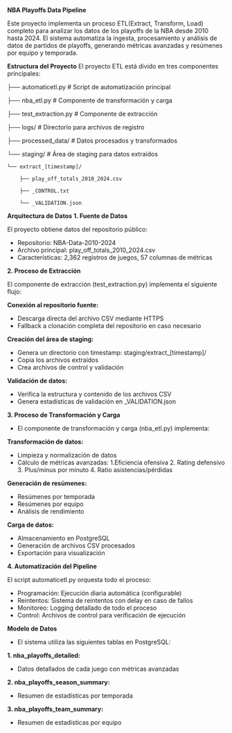 **NBA Playoffs Data Pipeline**

Este proyecto implementa un proceso ETL(Extract, Transform, Load) completo para analizar los datos de los playoffs de la NBA desde 2010 hasta 2024. El sistema automatiza la ingesta, procesamiento y análisis de datos de partidos de playoffs, generando métricas avanzadas y resúmenes por equipo y temporada.

**Estructura del Proyecto**
El proyecto ETL está divido en tres componentes principales:


├── automaticetl.py        # Script de automatización principal

├── nba_etl.py             # Componente de transformación y carga 

├── test_extraction.py     # Componente de extracción 

├── logs/                  # Directorio para archivos de registro

├── processed_data/        # Datos procesados y transformados

└── staging/               # Área de staging para datos extraídos

    └── extract_[timestamp]/
    
        ├── play_off_totals_2010_2024.csv
        
        ├── _CONTROL.txt
        
        └── _VALIDATION.json


**Arquitectura de Datos**
**1. Fuente de Datos**

El proyecto obtiene datos del repositorio público:

- Repositorio: NBA-Data-2010-2024
- Archivo principal: play_off_totals_2010_2024.csv
- Características: 2,362 registros de juegos, 57 columnas de métricas
  

**2. Proceso de Extracción**

El componente de extracción (test_extraction.py) implementa el siguiente flujo:

**Conexión al repositorio fuente:**

- Descarga directa del archivo CSV mediante HTTPS
- Fallback a clonación completa del repositorio en caso necesario


**Creación del área de staging:**

- Genera un directorio con timestamp: staging/extract_[timestamp]/
- Copia los archivos extraídos
- Crea archivos de control y validación


**Validación de datos:**

- Verifica la estructura y contenido de los archivos CSV
- Genera estadísticas de validación en _VALIDATION.json



**3. Proceso de Transformación y Carga**

- El componente de transformación y carga (nba_etl.py) implementa:

**Transformación de datos:**

- Limpieza y normalización de datos
- Cálculo de métricas avanzadas:
  1.Eficiencia ofensiva
  2. Rating defensivo
  3. Plus/minus por minuto
  4. Ratio asistencias/pérdidas


**Generación de resúmenes:**

- Resúmenes por temporada
- Resúmenes por equipo
- Análisis de rendimiento


**Carga de datos:**

- Almacenamiento en PostgreSQL
- Generación de archivos CSV procesados
- Exportación para visualización



**4. Automatización del Pipeline**

El script automaticetl.py orquesta todo el proceso:

- Programación: Ejecución diaria automática (configurable)
- Reintentos: Sistema de reintentos con delay en caso de fallos
- Monitoreo: Logging detallado de todo el proceso
- Control: Archivos de control para verificación de ejecución

**Modelo de Datos**

- El sistema utiliza las siguientes tablas en PostgreSQL:

**1. nba_playoffs_detailed:**

- Datos detallados de cada juego con métricas avanzadas


**2. nba_playoffs_season_summary:**

- Resumen de estadísticas por temporada


**3. nba_playoffs_team_summary:**

- Resumen de estadísticas por equipo
